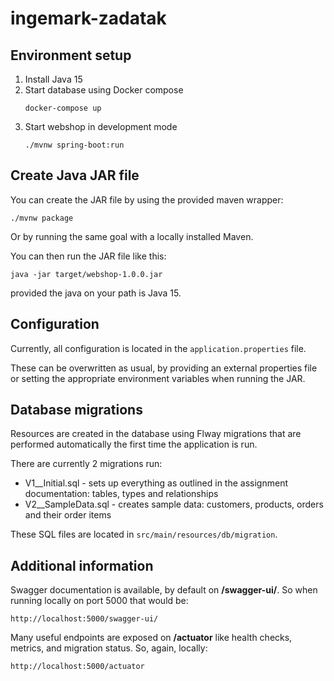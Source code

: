 # ingemark-zadatak


## Environment setup
1. Install Java 15
2. Start database using Docker compose
    ```
    docker-compose up
    ```
3. Start webshop in development mode
    ```
    ./mvnw spring-boot:run
    ```
## Create Java JAR file
You can create the JAR file by using the provided maven wrapper:
```
./mvnw package
```
Or by running the same goal with a locally installed Maven.

You can then run the JAR file like this:
```
java -jar target/webshop-1.0.0.jar
```
provided the java on your path is Java 15.

## Configuration
Currently, all configuration is located in the `application.properties` file.

These can be overwritten as usual, by providing an external properties file or setting the appropriate environment variables when running the JAR.

## Database migrations
Resources are created in the database using Flway migrations that are performed automatically the first time the application is run.

There are currently 2 migrations run:
 - V1__Initial.sql - sets up everything as outlined in the assignment documentation: tables, types and relationships
 - V2__SampleData.sql - creates sample data: customers, products, orders and their order items

These SQL files are located in `src/main/resources/db/migration`.

## Additional information

Swagger documentation is available, by default on **/swagger-ui/**. So when running locally on port 5000 that would be:
```
http://localhost:5000/swagger-ui/
```
Many useful endpoints are exposed on **/actuator** like health checks, metrics, and migration status. So, again, locally:
```
http://localhost:5000/actuator
```
